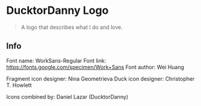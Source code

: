 # DucktorDanny Logo

> A logo that describes what I do and love.

## Info

Font name: WorkSans-Regular
Font link: https://fonts.google.com/specimen/Work+Sans
Font author: Wei Huang

Fragment icon designer: Nina Geometrieva
Duck icon designer: Christopher T. Howlett

Icons combined by: Daniel Lazar (DucktorDanny)
